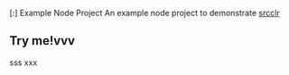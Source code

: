 [:] Example Node Project
An example node project to demonstrate [srcclr](https://www.srcclr.com)
## Try me!vvv
sss
xxx
